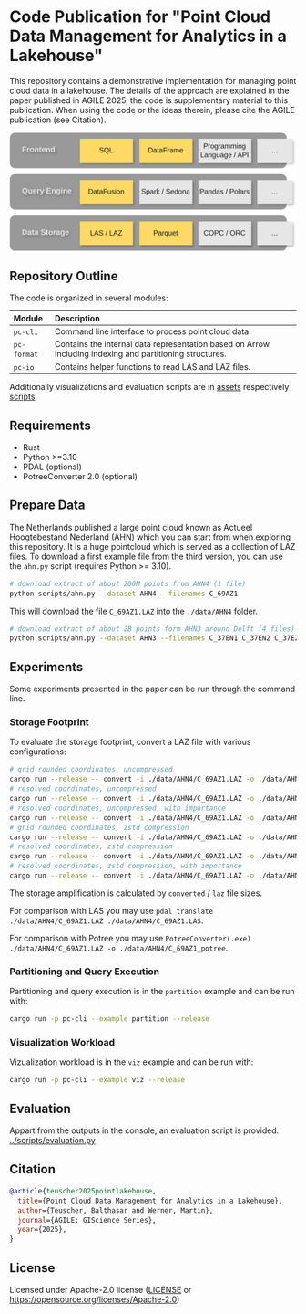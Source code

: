 # Code Publication for "Point Cloud Data Management for Analytics in a Lakehouse"

This repository contains a demonstrative implementation for managing point cloud data in a lakehouse. The details of the approach are explained in the paper published in AGILE 2025, the code is supplementary material to this publication. When using the code or the ideas therein, please cite the AGILE publication (see Citation).

<img src="assets/lakehouse.png" alt="drawing" width="600"/>

<!-- ![](./assets/lakehouse.png) -->

## Repository Outline

The code is organized in several modules:

| Module      | Description |
| :---------- | :---------- |
| `pc-cli`    | Command line interface to process point cloud data.
| `pc-format` | Contains the internal data representation based on Arrow including indexing and partitioning structures. |
| `pc-io`     | Contains helper functions to read LAS and LAZ files. |

Additionally visualizations and evaluation scripts are in [assets](./assets/) respectively [scripts](./scripts/).

## Requirements

- Rust
- Python >=3.10
- PDAL (optional)
- PotreeConverter 2.0 (optional)

## Prepare Data

The Netherlands published a large point cloud known as Actueel Hoogtebestand Nederland (AHN) which you can start from when exploring this repository. It is a huge pointcloud which is served as a collection of LAZ files. To download a first example file from the third version, you can use the `ahn.py` script (requires Python >= 3.10).

```bash
# download extract of about 200M points from AHN4 (1 file)
python scripts/ahn.py --dataset AHN4 --filenames C_69AZ1
```

This will download the file `C_69AZ1.LAZ` into the `./data/AHN4` folder.

```sh
# download extract of about 2B points form AHN3 around Delft (4 files)
python scripts/ahn.py --dataset AHN3 --filenames C_37EN1 C_37EN2 C_37EZ1 C_37EZ2
```

## Experiments

Some experiments presented in the paper can be run through the command line.

### Storage Footprint

To evaluate the storage footprint, convert a LAZ file with various configurations:

```sh
# grid rounded coordinates, uncompressed
cargo run --release -- convert -i ./data/AHN4/C_69AZ1.LAZ -o ./data/AHN4/C_69AZ1_i32.parquet --raw
# resolved coordinates, uncompressed
cargo run --release -- convert -i ./data/AHN4/C_69AZ1.LAZ -o ./data/AHN4/C_69AZ1.parquet
# resolved coordinates, uncompressed, with importance
cargo run --release -- convert -i ./data/AHN4/C_69AZ1.LAZ -o ./data/AHN4/C_69AZ1_importance.parquet --importance
# grid rounded coordinates, zstd compression
cargo run --release -- convert -i ./data/AHN4/C_69AZ1.LAZ -o ./data/AHN4/C_69AZ1_zstd_i32.parquet --compression 'zstd(3)' --raw
# resolved coordinates, zstd compression
cargo run --release -- convert -i ./data/AHN4/C_69AZ1.LAZ -o ./data/AHN4/C_69AZ1_zstd.parquet --compression 'zstd(3)'
# resolved coordinates, zstd compression, with importance
cargo run --release -- convert -i ./data/AHN4/C_69AZ1.LAZ -o ./data/AHN4/C_69AZ1_zstd_importance.parquet --compression 'zstd(3)' --importance
```

The storage amplification is calculated by `converted` / `laz` file sizes.

For comparison with LAS you may use `pdal translate ./data/AHN4/C_69AZ1.LAZ ./data/AHN4/C_69AZ1.LAS`.

For comparison with Potree you may use `PotreeConverter(.exe) ./data/AHN4/C_69AZ1.LAZ -o ./data/AHN4/C_69AZ1_potree`.

### Partitioning and Query Execution

Partitioning and query execution is in the `partition` example and can be run with:

```sh
cargo run -p pc-cli --example partition --release
```

### Visualization Workload

Vizualization workload is in the `viz` example and can be run with:

```sh
cargo run -p pc-cli --example viz --release
```

## Evaluation

Appart from the outputs in the console, an evaluation script is provided: [../scripts/evaluation.py](../scripts/evaluation.py)


## Citation

```bibtex
@article{teuscher2025pointlakehouse,
  title={Point Cloud Data Management for Analytics in a Lakehouse},
  author={Teuscher, Balthasar and Werner, Martin},
  journal={AGILE: GIScience Series},
  year={2025},
}
```

## License

Licensed under Apache-2.0 license ([LICENSE](LICENSE) or https://opensource.org/licenses/Apache-2.0)
